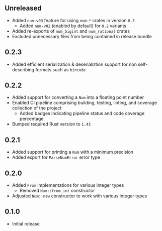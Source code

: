 Unreleased
----------
- Added `num-v03` feature for using `num-*` crates in version `0.3`
  - Added `num-v02` (enabled by default) for `0.2` variants
- Added re-exports of `num_bigint` and `num_rational` crates
- Excluded unnecessary files from being contained in release bundle


0.2.3
-----
- Added efficient serialization & deserializtion support for non
  self-describing formats such as `bincode`


0.2.2
-----
- Added support for converting a `Num` into a floating point number
- Enabled CI pipeline comprising building, testing, linting, and
  coverage collection of the project
  - Added badges indicating pipeline status and code coverage percentage
- Bumped required Rust version to `1.43`


0.2.1
-----
- Added support for printing a `Num` with a minimum precision
- Added export for `ParseNumError` error type


0.2.0
-----
- Added `From` implementations for various integer types
  - Removed `Num::from_int` constructor
- Adjusted `Num::new` constructor to work with various integer types


0.1.0
-----
- Initial release
